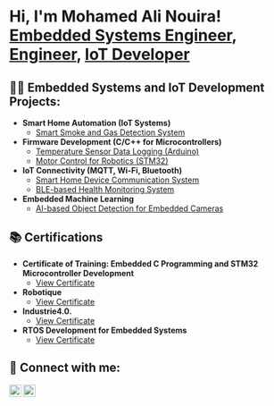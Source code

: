 <h1>Hi, I'm Mohamed Ali Nouira! <br/><a href="https://github.com/yourgithub">Embedded Systems Engineer</a>, <a href="https://www.linkedin.com/in/yourlinkedin/">Engineer</a>, <a href="https://github.com/yourgithub">IoT Developer</a></h1>

<h2>👨‍💻 Embedded Systems and IoT Development Projects:</h2>

- <b>Smart Home Automation (IoT Systems)</b>
  - [Smart Smoke and Gas Detection System](https://github.com/medali431/Smart_home.git)
- <b>Firmware Development (C/C++ for Microcontrollers)</b>
  - [Temperature Sensor Data Logging (Arduino)](https://github.com/yourgithub/temp-sensor)
  - [Motor Control for Robotics (STM32)](https://github.com/yourgithub/robot-motor-control)
- <b>IoT Connectivity (MQTT, Wi-Fi, Bluetooth)</b>
  - [Smart Home Device Communication System](https://github.com/yourgithub/smart-home-iot)
  - [BLE-based Health Monitoring System](https://github.com/yourgithub/ble-health-monitoring)
- <b>Embedded Machine Learning</b>
  - [AI-based Object Detection for Embedded Cameras](https://github.com/yourgithub/embedded-ai-object-detection)

<h2>📚 Certifications</h2>

- <b>Certificate of Training: Embedded C Programming and STM32 Microcontroller Development</b>
  - [View Certificate](https://imgur.com/a/kFQ7OTi)
- <b>Robotique</b>
  - [View Certificate](https://github.com/medali431/certificat/blob/main/Robotique.jpg)
- <b>Industrie4.0.</b>
  - [View Certificate](https://github.com/medali431/certificat/blob/main/Industrie4.0.jpg)
- <b>RTOS Development for Embedded Systems</b>
  - [View Certificate](https://www.example.com/certificates/rtos-development)



<h2> 🤳 Connect with me:</h2>

[<img align="left" alt="Mohamed Ali Nouira | LinkedIn" width="22px" src="https://cdn.jsdelivr.net/npm/simple-icons@v3/icons/linkedin.svg" />][linkedin]
[<img align="left" alt="Mohamed Ali Nouira | Instagram" width="22px" src="https://cdn.jsdelivr.net/npm/simple-icons@v3/icons/instagram.svg" />][instagram]


[instagram]: https://www.instagram.com/medali_nouira/
[linkedin]: https://www.linkedin.com/in/med-ali-nouira-8bab37278/
